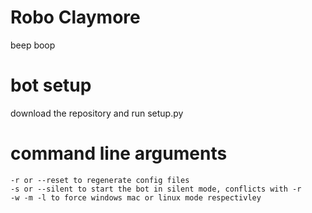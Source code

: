 # Robo Claymore
beep boop

# bot setup
download the repository and run setup.py

# command line arguments
```
-r or --reset to regenerate config files
-s or --silent to start the bot in silent mode, conflicts with -r
-w -m -l to force windows mac or linux mode respectivley
```
